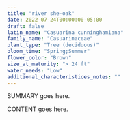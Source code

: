 ```yaml
---
title: "river she-oak"
date: 2022-07-24T00:00:00-05:00
draft: false
latin_name: "Casuarina cunninghamiana"
family_name: "Casuarinaceae"
plant_type: "Tree (deciduous)"
bloom_time: "Spring;Summer"
flower_color: "Brown"
size_at_maturity: "> 24 ft"
water_needs: "Low"
additional_characteristices_notes: ""
---
```


SUMMARY goes here.

<!--more-->

CONTENT goes here.